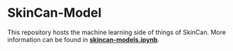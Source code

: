 # SkinCan-Model

This repository hosts the machine learning side of things of SkinCan. More information can be found in [**skincan-models.ipynb**](https://github.com/SkinCanOrg/SkinCan-Model/blob/main/skincan-models.ipynb).
